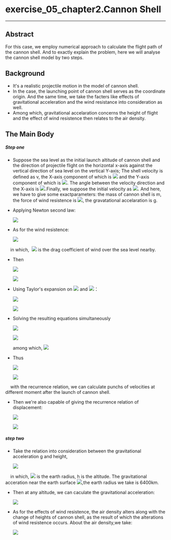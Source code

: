 # exercise_05_chapter2.Cannon Shell
***
## Abstract
For this case, we employ numerical approach to calculate the flight path of the cannon shell. And to exactly explain the problem, here we will analyse the cannon shell model by two steps.
## Background
- It's a realistic projectile motion in the model of cannon shell.
- In the case, the launching point of cannon shell serves as the coordinate origin. And the same time, we take the facters like effects of gravitational acceleration and the wind resistance into consideration as well.
- Among which, gravitational accelaration concerns the height of flight and the effect of wind resistence then relates to the air density.
## The Main Body
##### Step one
- Suppose the sea level as the initial launch altitude of cannon shell and the direction of projectile flight on the horizontal x-axis against the vertical direction of sea level on the vertical Y-axis; The shell velocity is defined as v, the X-axis component of which is ![](http://latex.codecogs.com/gif.latex?v_{x}) and the Y-axis component of which is ![](http://latex.codecogs.com/gif.latex?v_{y}). The angle between the velocity direction and the X-axis is ![](http://latex.codecogs.com/gif.latex?\theta).Finally, we suppose the initial velocity as ![](http://latex.codecogs.com/gif.latex?v_{0}). And here, we have to give some exactparameters: the mass of cannon shell is m, the force of wind resistence is ![](http://latex.codecogs.com/gif.latex?F_{d}), the gravatational accelaration is g.
- Applying Newton second law:
   
     ![](http://latex.codecogs.com/gif.latex?m\frac{dv_{x}}{dt}=F_{d,x}=F_{d}\cos\theta=m\frac{dv_{y}}{dt}=F_{d,y}-mg=F_{d}\sin\theta-mg=F_{d}\frac{v_{y}}{v}-mg)
     
- As for the wind resistence:
     
     ![](http://latex.codecogs.com/gif.latex?F_{d}=-B_{2}v^2)
     
     in which,  ![](http://latex.codecogs.com/gif.latex?B_{2}) is the drag coefficient of wind over the sea level nearby.
- Then 

     ![](http://latex.codecogs.com/gif.latex?m\frac{dv_{x}}{dt}=-B_{2}vv_{x})
     
     ![](http://latex.codecogs.com/gif.latex?m\frac{dv_{y}}{dt}=-B_{2}vv_{y}-mg)
- Using Taylor's expansion on ![](http://latex.codecogs.com/gif.latex?v_{x}(t)) and ![](http://latex.codecogs.com/gif.latex?v_{y}(t))：
 
     ![](http://latex.codecogs.com/gif.latex?v_{x}(t+\Delta{t})=v_{x}(t)+\frac{dv_{x}}{dt}\Delta{t})
     
     ![](http://latex.codecogs.com/gif.latex?v_{y}(t+\Delta{t})=v_{y}(t)+\frac{dv_{y}}{dt}\Delta{t})
- Solving the resulting equations simultaneously
 
     ![](http://latex.codecogs.com/gif.latex?v_{x}(t+\Delta{t})=v_{x}(t)-\frac{B_{2}vv_{x}}{m}\Delta{t})
     
     ![](http://latex.codecogs.com/gif.latex?v_{y}(t+\Delta{t})=v_{y}(t)-\frac{B_{2}vv_{y}+mg}{m}\Delta{t})
     
     among which, ![](http://latex.codecogs.com/gif.latex?v=\left({v_{x}}^2+{v_{y}}^2\right)^{1/2})
- Thus
     
     ![](http://latex.codecogs.com/gif.latex?v_{x,i+1}=v_{x,i}-\frac{B_{2}vv_{x,i}}{m}\Delta{t})
     
     ![](http://latex.codecogs.com/gif.latex?v_{y,i+1}=v_{y,i}-\frac{B_{2}vv_{y,i}+mg}{m}\Delta{t})
     
     with the recurrence relation, we can calculate punchs of velocities at different moment after the launch of cannon shell.
- Then we're also capable of giving the recurrence relation of displacement:
     
     ![](http://latex.codecogs.com/gif.latex?x_{i+1}=x_{i}+v_{x,i}\Delta{t})
     
     ![](http://latex.codecogs.com/gif.latex?y_{i+1}=y_{i}+v_{y,i}\Delta{t})
     
##### step two
- Take the relation into consideration between the gravitational acceleration g and height,
 
     ![](http://latex.codecogs.com/gif.latex?g=G\frac{M_{earth}}{(R_{earth}+h)^2})
 
     in which, ![](http://latex.codecogs.com/gif.latex?R_{earth}) is the earth radius, h is the altitude. The gravitational acceration near the earth surface ![](http://latex.codecogs.com/gif.latex?g_{0}=9.8m/s^2),the earth radius we take is 6400km.
- Then at any altitude, we can caculate the gravitational acceleration:
     
     ![](http://latex.codecogs.com/gif.latex?g_{h}=\frac{6400000^2}{(6400000+h)^2}g_{0})
     
- As for the effects of wind resistence, the air density alters along with the change of heights of cannon shell, as the result of which the alterations of wind resistence occurs. About the air density,we take:

     ![](http://latex.codecogs.com/gif.latex?\rho=\rho_{0}(1-\frac{ah}{T_{0}})^\alpha)

